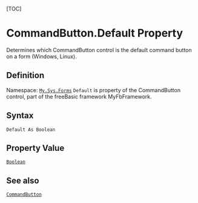 [TOC]
# CommandButton.Default Property
Determines which CommandButton control is the default command button on a form (Windows, Linux).
## Definition
Namespace: [`My.Sys.Forms`](My.Sys.Forms.md)
`Default` is property of the CommandButton control, part of the freeBasic framework MyFbFramework.
## Syntax
```freeBasic
Default As Boolean
```
## Property Value
[`Boolean`]("https://www.freebasic.net/wiki/KeyPgBoolean")
## See also
[`CommandButton`](CommandButton.md)
